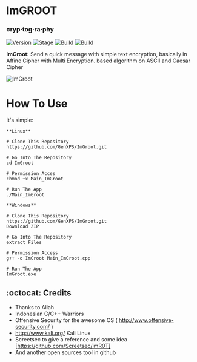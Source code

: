 # ImGROOT
### cryp·tog·ra·phy
[![Version](https://img.shields.io/badge/ImGroot-v1.0-brightgreen.svg?maxAge=259200)]()
[![Stage](https://img.shields.io/badge/Release-Beta-brightgreen.svg)]()
[![Build](https://img.shields.io/badge/Supported_OS-Linux-orange.svg)]()
[![Build](https://img.shields.io/badge/Supported_OS-Windows-orange.svg)]()

**ImGroot:** Send a quick message with simple text encryption, basically in Affine Cipher with Multi Encryption. based algorithm on ASCII and Caesar Cipher

![ImGroot](https://user-images.githubusercontent.com/38149459/60750380-c5619a00-9fd1-11e9-8ff2-6eeb4722758a.PNG)

# How To Use
It's simple:
```
**Linux**

# Clone This Repository
https://github.com/GenXPS/ImGroot.git

# Go Into The Repository
cd ImGroot

# Permission Acces
chmod +x Main_ImGroot

# Run The App
./Main_ImGroot
```
```
**Windows**

# Clone This Repository
https://github.com/GenXPS/ImGroot.git
Download ZIP

# Go Into The Repository
extract Files

# Permission Access
g++ -o ImGroot Main_ImGroot.cpp

# Run The App
ImGroot.exe
```
## :octocat: Credits

- Thanks to Allah 
- Indonesian C/C++ Warriors
- Offensive Security for the awesome OS ( http://www.offensive-security.com/ )
- http://www.kali.org/ Kali Linux
- Screetsec to give a reference and some idea [https://github.com/Screetsec/imR0T] 
- And another open sources tool in github
